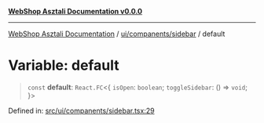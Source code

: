 [**WebShop Asztali Documentation v0.0.0**](../../../../README.md)

***

[WebShop Asztali Documentation](../../../../modules.md) / [ui/companents/sidebar](../README.md) / default

# Variable: default

> `const` **default**: `React.FC`\<\{ `isOpen`: `boolean`; `toggleSidebar`: () => `void`; \}\>

Defined in: [src/ui/companents/sidebar.tsx:29](https://github.com/akosgamer1000/webshop_asztali/blob/694dfb5919995863486557fe9c75abb7edf40a6c/src/ui/companents/sidebar.tsx#L29)
